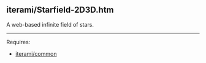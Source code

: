 iterami/Starfield-2D3D.htm
--------------------------

A web-based infinite field of stars.

---

Requires:
* [iterami/common](https://github.com/iterami/common)
